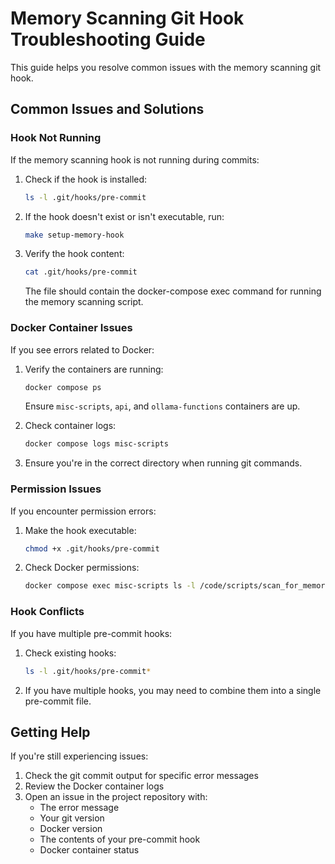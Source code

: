 # Memory Scanning Git Hook Troubleshooting Guide

This guide helps you resolve common issues with the memory scanning git hook.

## Common Issues and Solutions

### Hook Not Running

If the memory scanning hook is not running during commits:

1. Check if the hook is installed:
   ```bash
   ls -l .git/hooks/pre-commit
   ```

2. If the hook doesn't exist or isn't executable, run:
   ```bash
   make setup-memory-hook
   ```

3. Verify the hook content:
   ```bash
   cat .git/hooks/pre-commit
   ```
   The file should contain the docker-compose exec command for running the memory scanning script.

### Docker Container Issues

If you see errors related to Docker:

1. Verify the containers are running:
   ```bash
   docker compose ps
   ```
   Ensure `misc-scripts`, `api`, and `ollama-functions` containers are up.

2. Check container logs:
   ```bash
   docker compose logs misc-scripts
   ```

3. Ensure you're in the correct directory when running git commands.

### Permission Issues

If you encounter permission errors:

1. Make the hook executable:
   ```bash
   chmod +x .git/hooks/pre-commit
   ```

2. Check Docker permissions:
   ```bash
   docker compose exec misc-scripts ls -l /code/scripts/scan_for_memory_node_opportunities.py
   ```

### Hook Conflicts

If you have multiple pre-commit hooks:

1. Check existing hooks:
   ```bash
   ls -l .git/hooks/pre-commit*
   ```

2. If you have multiple hooks, you may need to combine them into a single pre-commit file.

## Getting Help

If you're still experiencing issues:

1. Check the git commit output for specific error messages
2. Review the Docker container logs
3. Open an issue in the project repository with:
   - The error message
   - Your git version
   - Docker version
   - The contents of your pre-commit hook
   - Docker container status 